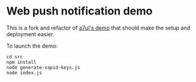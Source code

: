 # Web push notification demo

This is a fork and refactor of [a7ul's demo](https://github.com/a7ul/web-push-demo) that should make the setup and deployment easier.

To launch the demo:

```
cd src
npm install
node generate-vapid-keys.js
node index.js
```
